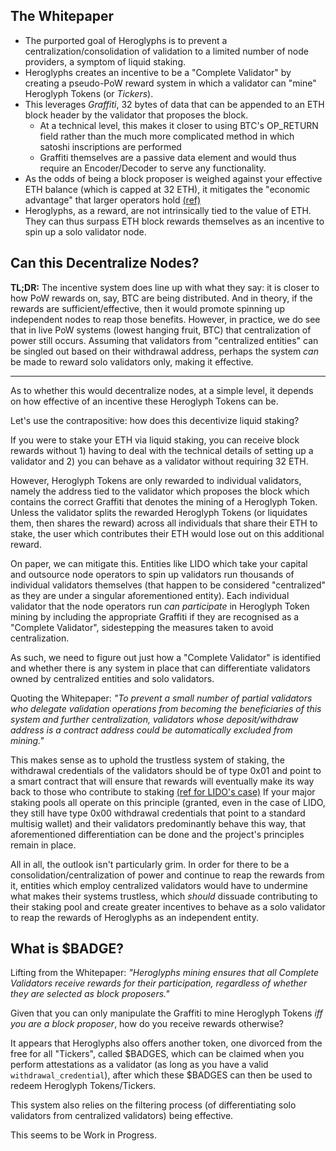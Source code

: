 ## The Whitepaper

- The purported goal of Heroglyphs is to prevent a centralization/consolidation of validation to a limited number of node providers, a symptom of liquid staking.
- Heroglyphs creates an incentive to be a "Complete Validator" by creating a pseudo-PoW reward system in which a validator can "mine" Heroglyph Tokens (or _Tickers_). 
- This leverages _Graffiti_, 32 bytes of data that can be appended to an ETH block header by the validator that proposes the block.
	- At a technical level, this makes it closer to using BTC's OP_RETURN field rather than the much more complicated method in which satoshi inscriptions are performed
	- Graffiti themselves are a passive data element and would thus require an Encoder/Decoder to serve any functionality. 
- As the odds of being a block proposer is weighed against your effective ETH balance (which is capped at 32 ETH), it mitigates the "economic advantage" that larger operators hold [(ref)](https://ethereum.org/en/developers/docs/consensus-mechanisms/pos/block-proposal/) 
- Heroglyphs, as a reward, are not intrinsically tied to the value of ETH. They can thus surpass ETH block rewards themselves as an incentive to spin up a solo validator node.

## Can this Decentralize Nodes?

**TL;DR:** The incentive system does line up with what they say: it is closer to how PoW rewards on, say, BTC are being distributed. And in theory, if the rewards are sufficient/effective, then it would promote spinning up independent nodes to reap those benefits. However, in practice, we do see that in live PoW systems (lowest hanging fruit, BTC) that centralization of power still occurs. Assuming that validators from "centralized entities" can be singled out based on their withdrawal address, perhaps the system _can_ be made to reward solo validators only, making it effective. 

---

As to whether this would decentralize nodes, at a simple level, it depends on how effective of an incentive these Heroglyph Tokens can be. 

Let's use the contrapositive: how does this decentivize liquid staking?

If you were to stake your ETH via liquid staking, you can receive block rewards without 1) having to deal with the technical details of setting up a validator and 2) you can behave as a validator without requiring 32 ETH.

However, Heroglyph Tokens are only rewarded to individual validators, namely the address tied to the validator which proposes the block which contains the correct Graffiti that denotes the mining of a Heroglyph Token. Unless the validator splits the rewarded Heroglyph Tokens (or liquidates them, then shares the reward) across all individuals that share their ETH to stake, the user which contributes their ETH would lose out on this additional reward.

On paper, we can mitigate this. Entities like LIDO which take your capital and outsource node operators to spin up validators run thousands of individual validators themselves (that happen to be considered "centralized" as they are under a singular aforementioned entity). Each individual validator that the node operators run _can participate_ in Heroglyph Token mining by including the appropriate Graffiti if they are recognised as a "Complete Validator", sidestepping the measures taken to avoid centralization. 

As such, we need to figure out just how a "Complete Validator" is identified and whether there is any system in place that can differentiate validators owned by centralized entities and solo validators. 

Quoting the Whitepaper: _"To prevent a small number of partial validators who delegate validation operations from becoming the beneficiaries of this system and further centralization, validators whose deposit/withdraw address is a contract address could be automatically excluded from mining."_ 

This makes sense as to uphold the trustless system of staking, the withdrawal credentials of the validators should be of type 0x01 and point to a smart contract that will ensure that rewards will eventually make its way back to those who contribute to staking [(ref for LIDO's case)](https://blog.lido.fi/the-road-to-trustless-ethereum-staking/) If your major staking pools all operate on this principle (granted, even in the case of LIDO, they still have type 0x00 withdrawal credentials that point to a standard multisig wallet) and their validators predominantly behave this way, that aforementioned differentiation can be done and the project's principles remain in place.

All in all, the outlook isn't particularly grim. In order for there to be a consolidation/centralization of power and continue to reap the rewards from it, entities which employ centralized validators would have to undermine what makes their systems trustless, which _should_ dissuade contributing to their staking pool and create greater incentives to behave as a solo validator to reap the rewards of Heroglyphs as an independent entity. 
## What is $BADGE?

Lifting from the Whitepaper: _"Heroglyphs mining ensures that all Complete Validators receive rewards for their participation, regardless of whether they are selected as block proposers."_ 

Given that you can only manipulate the Graffiti to mine Heroglyph Tokens _iff you are a block proposer_, how do you receive rewards otherwise? 

It appears that Heroglyphs also offers another token, one divorced from the free for all "Tickers", called $BADGES, which can be claimed when you perform attestations as a validator (as long as you have a valid `withdrawal_credential`), after which these $BADGES can then be used to redeem Heroglyph Tokens/Tickers.

This system also relies on the filtering process (of differentiating solo validators from centralized validators) being effective.

This seems to be Work in Progress.
